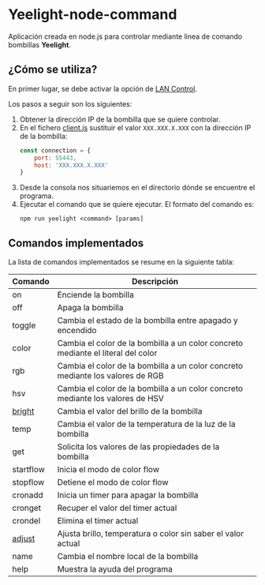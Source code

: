 # Yeelight-node-command

Aplicación creada en node.js para controlar mediante linea de comando bombillas **Yeelight**.

 ## ¿Cómo se utiliza?

 En primer lugar, se debe activar la opción de [LAN Control](https://www.yeelight.com/faqs/lan_control).

Los pasos a seguir son los siguientes:
1. Obtener la dirección IP de la bombilla que se quiere controlar.
2. En el fichero [client.js](./src/client.js) sustituir el valor `XXX.XXX.X.XXX` con la dirección IP de la bombilla:
    ```javascript
    const connection = {
        port: 55443,
        host: 'XXX.XXX.X.XXX'
    }
    ```
3. Desde la consola nos situariemos en el directorio dónde se encuentre el programa.
4. Ejecutar el comando que se quiere ejecutar. El formato del comando es:
    ```shell
    npm run yeelight <command> [params]
    ```

## Comandos implementados

La lista de comandos implementados se resume en la siguiente tabla:

| Comando   | Descripción                                                                      |
|-----------|----------------------------------------------------------------------------------|
| on        | Enciende la bombilla                                                             |
| off       | Apaga la bombilla                                                                |
| toggle    | Cambia el estado de la bombilla entre apagado y encendido                        |
| color     | Cambia el color de la bombilla a un color concreto mediante el literal del color |
| rgb       | Cambia el color de la bombilla a un color concreto mediante los valores de RGB   |
| hsv       | Cambia el color de la bombilla a un color concreto mediante los valores de HSV   |
| [bright](./utils/help/md/help-bright.md)    | Cambia el valor del brillo de la bombilla                                        |
| temp      | Cambia el valor de la temperatura de la luz de la bombilla                       |
| get       | Solicita los valores de las propiedades de la bombilla                           |
| startflow | Inicia el modo de color flow                                                     |
| stopflow  | Detiene el modo de color flow                                                    |
| cronadd   | Inicia un timer para apagar la bombilla                                          |
| cronget   | Recuper el valor del timer actual                                                |
| crondel   | Elimina el timer actual                                                          |
| [adjust](./utils/help/md/help-adjust.md)    | Ajusta brillo, temperatura o color sin saber el valor actual                     |
| name      | Cambia el nombre local de la bombilla                                            |
| help      | Muestra la ayuda del programa                                                    |
